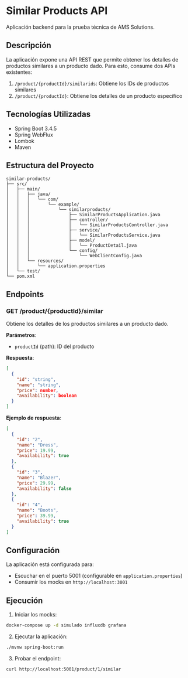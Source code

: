 # Similar Products API

Aplicación backend para la prueba técnica de AMS Solutions.

## Descripción

La aplicación expone una API REST que permite obtener los detalles de productos similares a un producto dado. Para esto, consume dos APIs existentes:

1. `/product/{productId}/similarids`: Obtiene los IDs de productos similares
2. `/product/{productId}`: Obtiene los detalles de un producto específico

## Tecnologías Utilizadas

- Spring Boot 3.4.5
- Spring WebFlux
- Lombok
- Maven

## Estructura del Proyecto

```
similar-products/
├── src/
│   ├── main/
│   │   ├── java/
│   │   │   └── com/
│   │   │       └── example/
│   │   │           └── similarproducts/
│   │   │               ├── SimilarProductsApplication.java
│   │   │               ├── controller/
│   │   │               │   └── SimilarProductsController.java
│   │   │               ├── service/
│   │   │               │   └── SimilarProductsService.java
│   │   │               ├── model/
│   │   │               │   └── ProductDetail.java
│   │   │               └── config/
│   │   │                   └── WebClientConfig.java
│   │   └── resources/
│   │       └── application.properties
│   └── test/
└── pom.xml
```

## Endpoints

### GET /product/{productId}/similar

Obtiene los detalles de los productos similares a un producto dado.

**Parámetros**:

- `productId` (path): ID del producto

**Respuesta**:

```json
[
  {
    "id": "string",
    "name": "string",
    "price": number,
    "availability": boolean
  }
]
```

**Ejemplo de respuesta**:

```json
[
  {
    "id": "2",
    "name": "Dress",
    "price": 19.99,
    "availability": true
  },
  {
    "id": "3",
    "name": "Blazer",
    "price": 29.99,
    "availability": false
  },
  {
    "id": "4",
    "name": "Boots",
    "price": 39.99,
    "availability": true
  }
]
```

## Configuración

La aplicación está configurada para:

- Escuchar en el puerto 5001 (configurable en `application.properties`)
- Consumir los mocks en `http://localhost:3001`

## Ejecución

1. Iniciar los mocks:

```bash
docker-compose up -d simulado influxdb grafana
```

2. Ejecutar la aplicación:

```bash
./mvnw spring-boot:run
```

3. Probar el endpoint:

```bash
curl http://localhost:5001/product/1/similar
```
